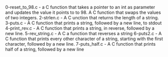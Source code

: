 0-reset_to_98.c - a C function that takes a pointer to an int as parameter and updates the value it points to to 98.
A C function that swaps the values of two integers.
2-strlen.c - A C unction that returns the length of a string.
3-puts.c - A C function that prints a string, followed by a new line, to stdout
4-print_rev.c - A C function that prints a string, in reverse, followed by a new line.
5-rev_string.c - A C a function that reverses a string
6-puts2.c - A C function that prints every other character of a string, starting with the first character, followed by a new line.
7-puts_half.c - A C function that prints half of a string, followed by a new line
